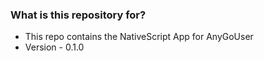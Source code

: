 
### What is this repository for? ###

* This repo contains the NativeScript App for AnyGoUser
* Version - 0.1.0